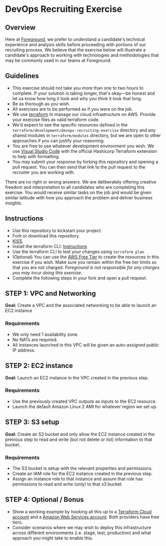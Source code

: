 # DevOps Recruiting Exercise

## Overview

Here at [Foreground](https://foreground.co), we prefer to understand a candidate's technical experience and analysis skills before proceeding with portions of our recruiting process. We believe that the exercise below will illustrate a candidate's approach to working with technologies and methodologies that may be commonly used in our teams at Foreground.

## Guidelines

* This exercise should not take you more than one to two hours to complete. If
  your solution is taking longer, that's okay—be honest and let us know how long
  it took and why you think it took that long.
* Be as thorough as you wish.
* All exercises are to be performed as if you were on the job.
* We use [terraform](https://www.terraform.io/) to manage our cloud infrastructure on AWS. Provide your exercise files as valid terraform code.
* We'd expect to see the specific resources defined in the `terraform/development/devops-recruiting-exercise` directory and any shared modules in `terraform/modules` directory, but we are open to other approaches if you can justify your reasoning.
* You are free to use whatever development environment you wish. We use [Visual Studio Code](https://code.visualstudio.com/) with the official Hashicorp Terraform extension to help with formatting.
* You may submit your response by forking this repository and opening a pull request. You can then send that link to the pull request to the recruiter you are working with.

There are no right or wrong answers. We are deliberately offering creative freedom and interpretation to all candidates who are completing this exercise. You would receive similar tasks on the job and would be given similar latitude with how you approach the problem and deliver business insights.

## Instructions
- Use this repository to kickstart your project.
- Fork or download this repository.
- [KISS](https://en.wikipedia.org/wiki/KISS_principle).
- Install the terraform CLI: [Instructions](https://learn.hashicorp.com/tutorials/terraform/install-cli)
- Use the terraform CLI to test your changes using `terraform plan`
- (Optional) You can use the [AWS Free Tier](https://aws.amazon.com/free) to create the resources in this exercise if you wish. Make sure you remain within the free tier limits so that you are not charged. _Foreground is not responsible for any charges you may incur doing this exercise_.
- Complete the following steps in your fork and open a pull request.

## STEP 1: VPC and Networking

**Goal:** Create a VPC and the associated networking to be able to launch an EC2 instance

### Requirements

- We only need 1 availability zone.
- No NATs are required.
- All instances launched in this VPC will be given an auto-assigned public IP address.

## STEP 2: EC2 instance

**Goal:** Launch an EC2 instance in the VPC created in the previous step.

### Requirements
- Use the previously created VPC outputs as inputs to the EC2 resource.
- Launch the default Amazon Linux 2 AMI for whatever region we set up.

## STEP 3: S3 setup

**Goal:** Create an S3 bucket and only allow the EC2 instance created in the previous step to read and write (but not delete or list) information to that bucket.

### Requirements
- The S3 bucket is setup with the relevant properties and permissions.
- Create an IAM role for the EC2 instance created in the previous step.
- Assign an instance role to that instance and assure that role has permissions to read and write (only) to that s3 bucket.

## STEP 4: Optional / Bonus
- Show a working example by hooking all this up to a [Terraform Cloud account](https://app.terraform.io/signup/account) and a [Amazon Web Services account](https://aws.amazon.com/free). Both providers have free tiers.
- Consider scenarios where we may wish to deploy this infrastructure across different environments (i.e. stage, test, production) and what approach you might take to enable this.
